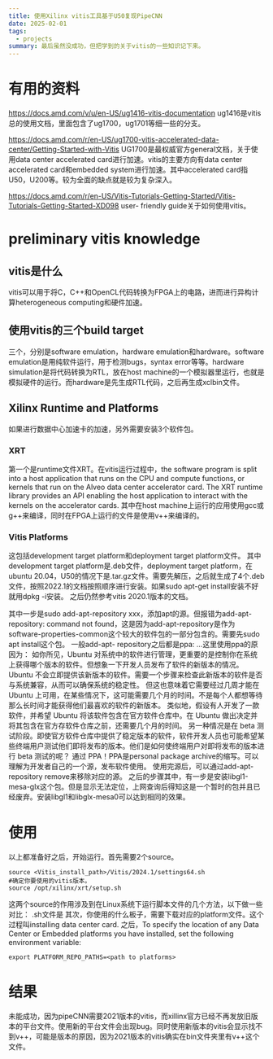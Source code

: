 ```yaml
---
title: 使用Xilinx vitis工具基于U50复现PipeCNN
date: 2025-02-01
tags:
  - projects
summary: 最后虽然没成功，但把学到的关于vitis的一些知识记下来。
---
```


# 有用的资料

https://docs.amd.com/v/u/en-US/ug1416-vitis-documentation
ug1416是vitis总的使用文档，里面包含了ug1700，ug1701等细一些的分支。

https://docs.amd.com/r/en-US/ug1700-vitis-accelerated-data-center/Getting-Started-with-Vitis
UG1700是最权威官方general文档，关于使用data center accelerated card进行加速。vitis的主要方向有data center accelerated card和embedded system进行加速。其中accelerated card指U50，U200等。较为全面的缺点就是较为复杂深入。

https://docs.amd.com/r/en-US/Vitis-Tutorials-Getting-Started/Vitis-Tutorials-Getting-Started-XD098
user- friendly guide关于如何使用vitis。

# preliminary vitis knowledge

## vitis是什么

vitis可以用于将C，C++和OpenCL代码转换为FPGA上的电路，进而进行异构计算heterogeneous computing和硬件加速。

## 使用vitis的三个build target

三个，分别是software emulation，hardware emulation和hardware。software emulation是用纯软件运行，用于检测bugs，syntax error等等。hardware simulation是将代码转换为RTL，放在host machine的一个模拟器里运行，也就是模拟硬件的运行。而hardware是先生成RTL代码，之后再生成xclbin文件。

## Xilinx Runtime and Platforms

如果进行数据中心加速卡的加速，另外需要安装3个软件包。

### XRT

第一个是runtime文件XRT。在vitis运行过程中，the software program is split into a host application that runs on the CPU and compute functions, or kernels that run on the Alveo data center accelerator card. The XRT runtime library provides an API enabling the host application to interact with the kernels on the accelerator cards. 其中在host machine上运行的应用使用gcc或g++来编译，同时在FPGA上运行的文件是使用v++来编译的。

### Vitis Platforms

这包括development target platform和deployment target platform文件。
其中development target platform是.deb文件，deployment target platform，在ubuntu 20.04，U50的情况下是.tar.gz文件。需要先解压，之后就生成了4个.deb文件，按照2022.1的文档按照顺序进行安装。如果sudo apt-get install安装不好就用dpkg -i安装。
之后仍然参考vitis 2020.1版本的文档。

其中一步是sudo add-apt-repository xxx，添加apt的源。但报错为add-apt-repository: command not found，这是因为add-apt-repository是作为software-properties-common这个较大的软件包的一部分包含的。需要先sudo apt install这个包。
一般add-apt- repository之后都是ppa: ...这里使用ppa的原因为：
如你所见，Ubuntu 对系统中的软件进行管理，更重要的是控制你在系统上获得哪个版本的软件。但想象一下开发人员发布了软件的新版本的情况。
Ubuntu 不会立即提供该新版本的软件。需要一个步骤来检查此新版本的软件是否与系统兼容，从而可以确保系统的稳定性。
但这也意味着它需要经过几周才能在 Ubuntu 上可用，在某些情况下，这可能需要几个月的时间。不是每个人都想等待那么长时间才能获得他们最喜欢的软件的新版本。
类似地，假设有人开发了一款软件，并希望 Ubuntu 将该软件包含在官方软件仓库中。在 Ubuntu 做出决定并将其包含在官方存软件仓库之前，还需要几个月的时间。
另一种情况是在 beta 测试阶段。即使官方软件仓库中提供了稳定版本的软件，软件开发人员也可能希望某些终端用户测试他们即将发布的版本。他们是如何使终端用户对即将发布的版本进行 beta 测试的呢？
通过 PPA！PPA是personal package archive的缩写。可以理解为开发者自己的一个源，发布软件使用。
使用完源后，可以通过add-apt-repository remove来移除对应的源。
之后的步骤其中，有一步是安装libgl1-mesa-glx这个包。但是显示无法定位，上网查询后得知这是一个暂时的包并且已经废弃。安装libgl1和libglx-mesa0可以达到相同的效果。

# 使用

以上都准备好之后，开始运行。首先需要2个source。

```
source <Vitis_install_path>/Vitis/2024.1/settings64.sh
#确定你要使用的vitis版本。
source /opt/xilinx/xrt/setup.sh
```

这两个source的作用涉及到在Linux系统下运行脚本文件的几个方法，以下做一些对比：
.sh文件是
其次，你使用的什么板子，需要下载对应的platform文件。这个过程叫installing data center card. 之后，To specify the location of any Data Center or Embedded platforms you have installed, set the following environment variable:

```
export PLATFORM_REPO_PATHS=<path to platforms>
```

# 结果
未能成功，因为pipeCNN需要2021版本的vitis，而xillinx官方已经不再发放旧版本的平台文件。使用新的平台文件会出现bug。同时使用新版本的vitis会显示找不到v++，可能是版本的原因，因为2021版本的vitis确实在bin文件夹里有v++这个文件。